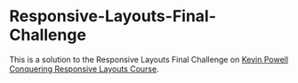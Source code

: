# Responsive-Layouts-Final-Challenge
This is a solution to the Responsive Layouts Final Challenge on [Kevin Powell Conquering Responsive Layouts Course](https://courses.kevinpowell.co/view/courses/conquering-responsive-layouts).
